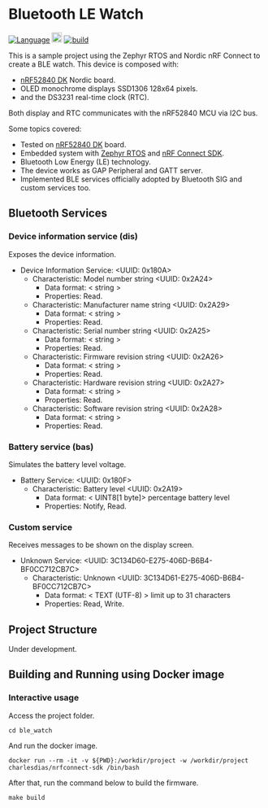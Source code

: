 # Bluetooth LE Watch

[![Language](https://img.shields.io/badge/Made%20with-C-blue.svg)](https://shields.io/) <img src="https://img.shields.io/badge/CMake-064F8C?style=for-the-badge&logo=cmake&logoColor=white" height='20px'/> [![build](https://github.com/CharlesDias/BLE-Watch/actions/workflows/build.yml/badge.svg)](https://github.com/CharlesDias/BLE-Watch/actions/workflows/build.yml)

This is a sample project using the Zephyr RTOS and Nordic nRF Connect to create a BLE watch. This device is composed with:

* [nRF52840 DK](https://www.nordicsemi.com/Products/Development-hardware/nRF5340-DK) Nordic board.
* OLED monochrome displays SSD1306 128x64 pixels.
* and the DS3231 real-time clock (RTC).

Both display and RTC communicates with the nRF52840 MCU via I2C bus.

Some topics covered:

* Tested on [nRF52840 DK](https://www.nordicsemi.com/Products/Development-hardware/nRF5340-DK) board.
* Embedded system with [Zephyr RTOS](https://zephyrproject.org/) and [nRF Connect SDK](https://www.nordicsemi.com/Products/Development-software/nrf-connect-sdk).
* Bluetooth Low Energy (LE) technology.
* The device works as GAP Peripheral and GATT server.
* Implemented BLE services officially adopted by Bluetooth SIG and custom services too.

## Bluetooth Services

### Device information service (dis)

Exposes the device information.

* Device Information Service: <UUID: 0x180A>
  * Characteristic: Model number string <UUID: 0x2A24>
    * Data format: < string >
    * Properties: Read.
  * Characteristic: Manufacturer name string <UUID: 0x2A29>
    * Data format: < string >
    * Properties: Read.
  * Characteristic: Serial number string <UUID: 0x2A25>
    * Data format: < string >
    * Properties: Read.
  * Characteristic: Firmware revision string <UUID: 0x2A26>
    * Data format: < string >
    * Properties: Read.
  * Characteristic: Hardware revision string <UUID: 0x2A27>
    * Data format: < string >
    * Properties: Read.
  * Characteristic: Software revision string <UUID: 0x2A28>
    * Data format: < string >
    * Properties: Read.

### Battery service (bas)

Simulates the battery level voltage.

* Battery Service: <UUID: 0x180F>
  * Characteristic: Battery level <UUID: 0x2A19>
    * Data format: < UINT8[1 byte]> percentage battery level
    * Properties: Notify, Read.

### Custom service

Receives messages to be shown on the display screen.

* Unknown Service: <UUID: 3C134D60-E275-406D-B6B4-BF0CC712CB7C>
  * Characteristic: Unknown <UUID: 3C134D61-E275-406D-B6B4-BF0CC712CB7C>
    * Data format: < TEXT (UTF-8) > limit up to 31 characters
    * Properties: Read, Write.

## Project Structure

Under development.

## Building and Running using Docker image

### Interactive usage

Access the project folder.

```console
cd ble_watch
```

And run the docker image.

```console
docker run --rm -it -v ${PWD}:/workdir/project -w /workdir/project charlesdias/nrfconnect-sdk /bin/bash
```

After that, run the command below to build the firmware.

```console
make build
```

